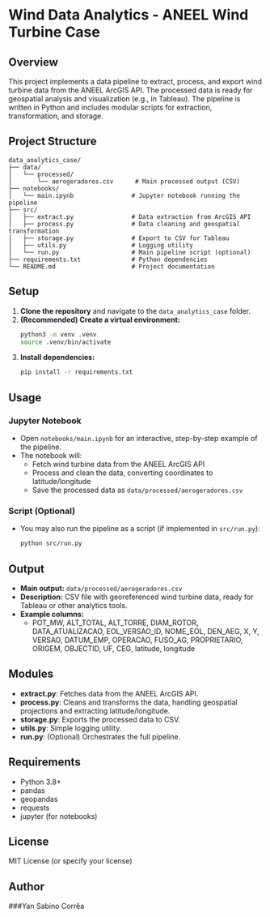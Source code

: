 # Wind Data Analytics - ANEEL Wind Turbine Case

## Overview
This project implements a data pipeline to extract, process, and export wind turbine data from the ANEEL ArcGIS API. The processed data is ready for geospatial analysis and visualization (e.g., in Tableau). The pipeline is written in Python and includes modular scripts for extraction, transformation, and storage.

## Project Structure
```
data_analytics_case/
├── data/
│   └── processed/
│       └── aerogeradores.csv      # Main processed output (CSV)
├── notebooks/
│   └── main.ipynb                # Jupyter notebook running the pipeline
├── src/
│   ├── extract.py                # Data extraction from ArcGIS API
│   ├── process.py                # Data cleaning and geospatial transformation
│   ├── storage.py                # Export to CSV for Tableau
│   ├── utils.py                  # Logging utility
│   └── run.py                    # Main pipeline script (optional)
├── requirements.txt              # Python dependencies
└── README.md                     # Project documentation
```

## Setup

1. **Clone the repository** and navigate to the `data_analytics_case` folder.
2. **(Recommended) Create a virtual environment:**
   ```bash
   python3 -m venv .venv
   source .venv/bin/activate
   ```
3. **Install dependencies:**
   ```bash
   pip install -r requirements.txt
   ```

## Usage

### Jupyter Notebook
- Open `notebooks/main.ipynb` for an interactive, step-by-step example of the pipeline.
- The notebook will:
  - Fetch wind turbine data from the ANEEL ArcGIS API
  - Process and clean the data, converting coordinates to latitude/longitude
  - Save the processed data as `data/processed/aerogeradores.csv`

### Script (Optional)
- You may also run the pipeline as a script (if implemented in `src/run.py`):
  ```bash
  python src/run.py
  ```

## Output

- **Main output:** `data/processed/aerogeradores.csv`
- **Description:** CSV file with georeferenced wind turbine data, ready for Tableau or other analytics tools.
- **Example columns:**
  - POT_MW, ALT_TOTAL, ALT_TORRE, DIAM_ROTOR, DATA_ATUALIZACAO, EOL_VERSAO_ID, NOME_EOL, DEN_AEG, X, Y, VERSAO, DATUM_EMP, OPERACAO, FUSO_AG, PROPRIETARIO, ORIGEM, OBJECTID, UF, CEG, latitude, longitude

## Modules

- **extract.py**: Fetches data from the ANEEL ArcGIS API.
- **process.py**: Cleans and transforms the data, handling geospatial projections and extracting latitude/longitude.
- **storage.py**: Exports the processed data to CSV.
- **utils.py**: Simple logging utility.
- **run.py**: (Optional) Orchestrates the full pipeline.

## Requirements

- Python 3.8+
- pandas
- geopandas
- requests
- jupyter (for notebooks)

## License

MIT License (or specify your license)

## Author

###Yan Sabino Corrêa